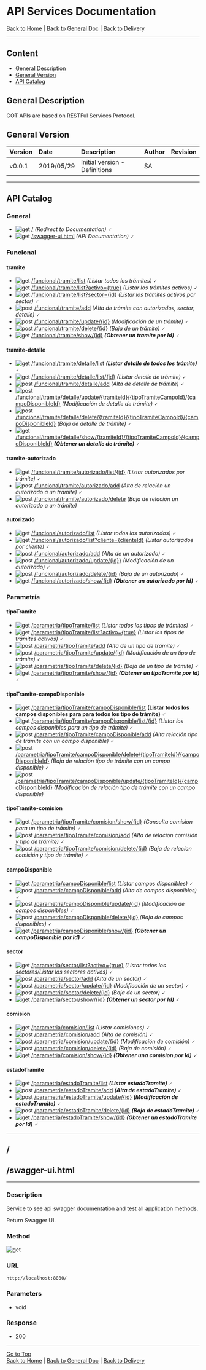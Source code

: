 # API Services Documentation 

[Back to Home](/README.md) | [Back to General Doc](/docs/readme.md) | [Back to Delivery](/docs/markdown/delivery.md)

---
## Content

- [General Description](#markdown-header-general-description)
- [General Version](#markdown-header-general-version)
- [API Catalog](#markdown-header-api-catalog)

## General Description
GOT APIs are based on RESTFul Services Protocol.

## General Version
| Version  |    Date    | Description                    |  Author     |   Revision   |
|----------|:-----------|:-------------------------------|:------------|--------------|
| v0.0.1   | 2019/05/29 | Initial version - Definitions  |    SA       |              |

--- 
## API Catalog

### General
* ![get](../images/method-get.png "get")  [/](#markdown-header-api-/swagger-ui.html) *(Redirect to Documentation)* 🗸
* ![get](../images/method-get.png "get")  [/swagger-ui.html](#markdown-header-api-/swagger-ui.html) *(API Documentation)* 🗸

### Funcional
#### tramite
* ![get](../images/method-get.png "get")    [/funcional/tramite/list](/docs/markdown/api/accion-api.md) *(Listar todos los trámites)* 🗸
* ![get](../images/method-get.png "get")    [/funcional/tramite/list?activo={true}](/docs/markdown/api/accion-api.md) *(Listar los trámites activos)* 🗸
* ![get](../images/method-get.png "get")    [/funcional/tramite/list?sector={id}](/docs/markdown/api/accion-api.md)  *(Listar los trámites activos por sector)* 🗸
* ![post](../images/method-post.png "post") [/funcional/tramite/add](/docs/markdown/api/accion-api.md)  *(Alta de trámite con autorizados, sector, detalle)* 🗸
* ![post](../images/method-post.png "post") [/funcional/tramite/update/{id}](/docs/markdown/api/accion-api.md) *(Modificación de un trámite)* 🗸
* ![post](../images/method-post.png "post") [/funcional/tramite/delete/{id}](/docs/markdown/api/accion-api.md) *(Baja de un trámite)* 🗸
* ![get](../images/method-get.png "get")    [/funcional/tramite/show/{id}](/docs/markdown/api/accion-api.md)  ***(Obtener un tramite por Id)*** 🗸
#### tramite-detalle
* ![get](../images/method-get.png "get")    [/funcional/tramite/detalle/list](/docs/markdown/api/accion-api.md)  ***(Listar detalle de todos los trámite)*** 🗸
* ![get](../images/method-get.png "get")    [/funcional/tramite/detalle/list/{id}](/docs/markdown/api/accion-api.md)  *(Listar detalle de trámite)* 🗸
* ![post](../images/method-post.png "post") [/funcional/tramite/detalle/add](/docs/markdown/api/accion-api.md)  *(Alta de detalle de trámite)* 🗸
* ![post](../images/method-post.png "post") [/funcional/tramite/detalle/update/{tramiteId}/{tipoTramiteCampoId}/{campoDisponibleId}](/docs/markdown/api/accion-api.md)  *(Modificación de detalle de trámite)* 🗸
* ![post](../images/method-post.png "post") [/funcional/tramite/detalle/delete/{tramiteId}/{tipoTramiteCampoId}/{campoDisponibleId}](/docs/markdown/api/accion-api.md)  *(Baja de detalle de trámite)* 🗸
* ![get](../images/method-get.png "get")    [/funcional/tramite/detalle/show/{tramiteId}/{tipoTramiteCampoId}/{campoDisponibleId}](/docs/markdown/api/accion-api.md)  ***(Obtener un detalle de trámite)*** 🗸
#### tramite-autorizado
* ![get](../images/method-get.png "get")    [/funcional/tramite/autorizado/list/{id}](/docs/markdown/api/accion-api.md)  *(Listar autorizados por trámite)* 🗸
* ![post](../images/method-post.png "post") [/funcional/tramite/autorizado/add](/docs/markdown/api/accion-api.md)  *(Alta de relación un autorizado a un trámite)* 🗸
* ![post](../images/method-post.png "post") [/funcional/tramite/autorizado/delete](/docs/markdown/api/accion-api.md)  *(Baja de relación un autorizado a un trámite)*
#### autorizado
* ![get](../images/method-get.png "get")    [/funcional/autorizado/list](/docs/markdown/api/accion-api.md)  *(Listar todos los autorizados)* 🗸
* ![get](../images/method-get.png "get")    [/funcional/autorizado/list?cliente={clienteId}](/docs/markdown/api/accion-api.md)  *(Listar autorizados por cliente)* 🗸
* ![post](../images/method-post.png "post") [/funcional/autorizado/add](/docs/markdown/api/accion-api.md)  *(Alta de un autorizado)* 🗸
* ![post](../images/method-post.png "post") [/funcional/autorizado/update/{id}}](/docs/markdown/api/accion-api.md)  *(Modificación de un autorizado)* 🗸
* ![post](../images/method-post.png "post") [/funcional/autorizado/delete/{id}](/docs/markdown/api/accion-api.md)  *(Baja de un autorizado)* 🗸
* ![get](../images/method-get.png "get")    [/funcional/autorizado/show/{id}](/docs/markdown/api/accion-api.md)  ***(Obtener un autorizado por Id)*** 🗸

### Parametría
#### tipoTramite
* ![get](../images/method-get.png "get")    [/parametria/tipoTramite/list](/docs/markdown/api/accion-api.md)  *(Listar todos los tipos de trámites)* 🗸
* ![get](../images/method-get.png "get")    [/parametria/tipoTramite/list?activo={true}](/docs/markdown/api/accion-api.md)  *(Listar los tipos de trámites activos)* 🗸
* ![post](../images/method-post.png "post") [/parametria/tipoTramite/add](/docs/markdown/api/accion-api.md)  *(Alta de un tipo de trámite)* 🗸
* ![post](../images/method-post.png "post") [/parametria/tipoTramite/update/{id}](/docs/markdown/api/accion-api.md)  *(Modificación de un tipo de trámite)* 🗸
* ![post](../images/method-post.png "post") [/parametria/tipoTramite/delete/{id}](/docs/markdown/api/accion-api.md)  *(Baja de un tipo de trámite)* 🗸
* ![get](../images/method-get.png "get")    [/parametria/tipoTramite/show/{id}](/docs/markdown/api/accion-api.md)  ***(Obtener un tipoTramite por Id)*** 🗸
#### tipoTramite-campoDisponible
* ![get](../images/method-get.png "get")    [/parametria/tipoTramite/campoDisponible/list](/docs/markdown/api/accion-api.md)  **(Listar todos los campos disponibles para para todos los tipo de trámite)** 🗸
* ![get](../images/method-get.png "get")    [/parametria/tipoTramite/campoDisponible/list/{id}](/docs/markdown/api/accion-api.md)  *(Listar los campos disponibles para un tipo de trámite)* 🗸
* ![post](../images/method-post.png "post") [/parametria/tipoTramite/campoDisponible/add](/docs/markdown/api/accion-api.md)  *(Alta relación tipo de trámite con un campo disponible)* 🗸
* ![post](../images/method-post.png "post") [/parametria/tipoTramite/campoDisponible/delete/{tipoTramiteId}/{campoDisponibleId}](/docs/markdown/api/accion-api.md)  *(Baja de relación tipo de trámite con un campo disponible)* 🗸
* ![post](../images/method-post.png "post") [/parametria/tipoTramite/campoDisponible/update/{tipoTramiteId}/{campoDisponibleId}](/docs/markdown/api/accion-api.md)  *(Modificación de relación tipo de trámite con un campo disponible)*
#### tipoTramite-comision
* ![get](../images/method-get.png "get")    [/parametria/tipoTramite/comision/show/{id}](/docs/markdown/api/accion-api.md)  *(Consulta comision para un tipo de trámite)* 🗸
* ![post](../images/method-post.png "post") [/parametria/tipoTramite/comision/add](/docs/markdown/api/accion-api.md)  *(Alta de relacion comisión y tipo de trámite)* 🗸
* ![post](../images/method-post.png "post") [/parametria/tipoTramite/comision/delete/{id}](/docs/markdown/api/accion-api.md)  *(Baja de relacion comisión y tipo de trámite)* 🗸
#### campoDisponible
* ![get](../images/method-get.png "get")    [/parametria/campoDisponible/list](/docs/markdown/api/accion-api.md)  *(Listar campos disponibles)* 🗸
* ![post](../images/method-post.png "post") [/parametria/campoDisponible/add](/docs/markdown/api/accion-api.md)  *(Alta de campos disponibles)* 🗸
* ![post](../images/method-post.png "post") [/parametria/campoDisponible/update/{id}](/docs/markdown/api/accion-api.md)  *(Modificación de campos disponibles)* 🗸
* ![post](../images/method-post.png "post") [/parametria/campoDisponible/delete/{id}](/docs/markdown/api/accion-api.md)  *(Baja de campos disponibles)* 🗸
* ![get](../images/method-get.png "get")    [/parametria/campoDisponible/show/{id}](/docs/markdown/api/accion-api.md)  ***(Obtener un campoDisponible por Id)*** 🗸
#### sector
* ![get](../images/method-get.png "get")    [/parametria/sector/list?activo={true}](/docs/markdown/api/accion-api.md)  *(Listar todos los sectores/Listar los sectores activos)* 🗸
* ![post](../images/method-post.png "post") [/parametria/sector/add](/docs/markdown/api/accion-api.md)  *(Alta de un sector)* 🗸
* ![post](../images/method-post.png "post") [/parametria/sector/update/{id}](/docs/markdown/api/accion-api.md)  *(Modificación de un sector)* 🗸
* ![post](../images/method-post.png "post") [/parametria/sector/delete/{id}](/docs/markdown/api/accion-api.md)  *(Baja de un sector)* 🗸
* ![get](../images/method-get.png "get")    [/parametria/sector/show/{id}](/docs/markdown/api/accion-api.md)  ***(Obtener un sector por Id)*** 🗸
#### comision
* ![get](../images/method-get.png "get")    [/parametria/comision/list](/docs/markdown/api/accion-api.md)  *(Listar comisiones)* 🗸
* ![post](../images/method-post.png "post") [/parametria/comision/add](/docs/markdown/api/accion-api.md)  *(Alta de comisión)* 🗸
* ![post](../images/method-post.png "post") [/parametria/comision/update/{id}](/docs/markdown/api/accion-api.md)  *(Modificación de comisión)* 🗸
* ![post](../images/method-post.png "post") [/parametria/comision/delete/{id}](/docs/markdown/api/accion-api.md)  *(Baja de comisión)* 🗸
* ![get](../images/method-get.png "get")    [/parametria/comision/show/{id}](/docs/markdown/api/accion-api.md)  ***(Obtener una comision por Id)*** 🗸
#### estadoTramite
* ![get](../images/method-get.png "get")    [/parametria/estadoTramite/list](/docs/markdown/api/accion-api.md) ***(Listar estadoTramite)*** 🗸
* ![post](../images/method-post.png "post") [/parametria/estadoTramite/add](/docs/markdown/api/accion-api.md)  ***(Alta de estadoTramite)*** 🗸
* ![post](../images/method-post.png "post") [/parametria/estadoTramite/update/{id}](/docs/markdown/api/accion-api.md) ***(Modificación de estadoTramite)*** 🗸
* ![post](../images/method-post.png "post") [/parametria/estadoTramite/delete/{id}](/docs/markdown/api/accion-api.md)  ***(Baja de estadoTramite)*** 🗸
* ![get](../images/method-get.png "get")    [/parametria/estadoTramite/show/{id}](/docs/markdown/api/accion-api.md)  ***(Obtener un estadoTramite por Id)*** 🗸


---
## /
## /swagger-ui.html
---
### Description
Service to see api swagger documentation and test all application methods.
 
Return Swagger UI.

### Method
![get](../images/method-get.png "get")
### URL
    http://localhost:8080/
### Parameters
- void

### Response
- 200 
         
---
[Go to Top](#markdown-header-api-services-documentation-pagossucursal)  
[Back to Home](/README.md) | [Back to General Doc](/docs/readme.md) | [Back to Delivery](/docs/markdown/delivery.md)